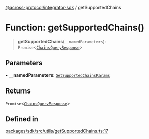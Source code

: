 [@across-protocol/integrator-sdk](../globals.md) / getSupportedChains

# Function: getSupportedChains()

> **getSupportedChains**(`__namedParameters`): `Promise`\<[`ChainsQueryResponse`](../type-aliases/ChainsQueryResponse.md)\>

## Parameters

• **\_\_namedParameters**: [`GetSupportedChainsParams`](../type-aliases/GetSupportedChainsParams.md)

## Returns

`Promise`\<[`ChainsQueryResponse`](../type-aliases/ChainsQueryResponse.md)\>

## Defined in

[packages/sdk/src/utils/getSupportedChains.ts:17](https://github.com/across-protocol/toolkit/blob/eee89a253938d54aa640eb34f40c2d714b9d031f/packages/sdk/src/utils/getSupportedChains.ts#L17)
